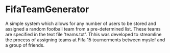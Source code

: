 # FifaTeamGenerator
A simple system which allows for any number of users to be stored and assigned a random football team from a pre-determined list. These teams are specified in the text file 'teams.txt'. Thhis was developed to streamline the process of assigning teams at Fifa 15 tournerments between myslef and a group of friends. 
